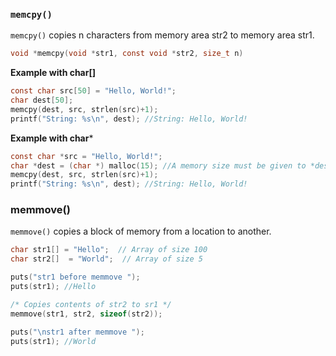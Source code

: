 ### ``memcpy()``

``memcpy()`` copies n characters from memory area str2 to memory area str1.

```c
void *memcpy(void *str1, const void *str2, size_t n)
```

**Example with char[]**

```c
const char src[50] = "Hello, World!";
char dest[50];
memcpy(dest, src, strlen(src)+1);
printf("String: %s\n", dest); //String: Hello, World!
```
**Example with char***
```c
const char *src = "Hello, World!";
char *dest = (char *) malloc(15); //A memory size must be given to *dest
memcpy(dest, src, strlen(src)+1);
printf("String: %s\n", dest); //String: Hello, World!
```

### memmove()

``memmove()`` copies a block of memory from a location to another.

```cpp
char str1[] = "Hello";  // Array of size 100 
char str2[]  = "World";  // Array of size 5 

puts("str1 before memmove "); 
puts(str1); //Hello

/* Copies contents of str2 to sr1 */
memmove(str1, str2, sizeof(str2)); 

puts("\nstr1 after memmove "); 
puts(str1); //World
```
